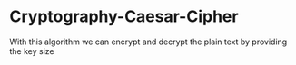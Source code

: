 # Cryptography-Caesar-Cipher
With this algorithm we can encrypt and decrypt the plain text by providing the key size
